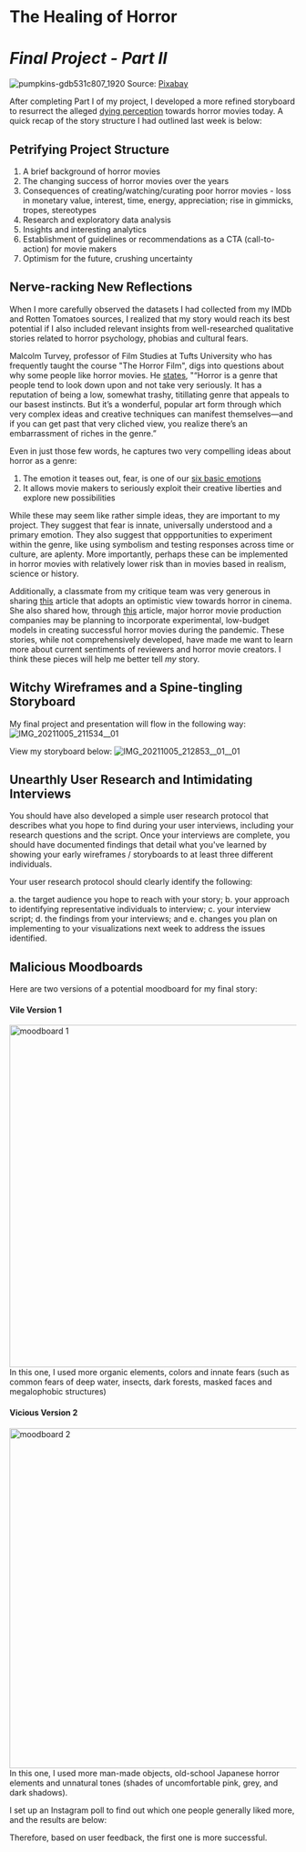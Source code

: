 # The Healing of Horror 
# _Final Project - Part II_
![pumpkins-gdb531c807_1920](https://user-images.githubusercontent.com/78868693/136119414-759ed93b-c97d-4f5b-9f47-882bbe2915d0.jpg)
Source: [Pixabay](https://pixabay.com/photos/pumpkins-trees-meadow-halloween-5675502/)

After completing Part I of my project, I developed a more refined storyboard to resurrect the alleged [dying perception](https://wheresthejump.com/has-the-quality-of-horror-movies-declined-over-time/) towards horror movies today. A quick recap of the story structure I had outlined last week is below:

## Petrifying Project Structure
1. A brief background of horror movies 
2. The changing success of horror movies over the years
3. Consequences of creating/watching/curating poor horror movies - loss in monetary value, interest, time, energy, appreciation; rise in gimmicks, tropes, stereotypes
4. Research and exploratory data analysis
5. Insights and interesting analytics
6. Establishment of guidelines or recommendations as a CTA (call-to-action) for movie makers
7. Optimism for the future, crushing uncertainty

## Nerve-racking New Reflections
When I more carefully observed the datasets I had collected from my IMDb and Rotten Tomatoes sources, I realized that my story would reach its best potential if I also included relevant insights from well-researched qualitative stories related to horror psychology, phobias and cultural fears. 

Malcolm Turvey, professor of Film Studies at Tufts University who has frequently taught the course "The Horror Film", digs into questions about why some people like horror movies. He [states](https://now.tufts.edu/articles/why-do-we-horror-movies), "“Horror is a genre that people tend to look down upon and not take very seriously. It has a reputation of being a low, somewhat trashy, titillating genre that appeals to our basest instincts. But it’s a wonderful, popular art form through which very complex ideas and creative techniques can manifest themselves—and if you can get past that very cliched view, you realize there’s an embarrassment of riches in the genre.”

Even in just those few words, he captures two very compelling ideas about horror as a genre: 
1. The emotion it teases out, fear, is one of our [six basic emotions](https://www.psychologytoday.com/us/blog/hide-and-seek/201601/what-are-basic-emotions)
2. It allows movie makers to seriously exploit their creative liberties and explore new possibilities 

While these may seem like rather simple ideas, they are important to my project. They suggest that fear is innate, universally understood and a primary emotion. They also suggest that oppportunities to experiment within the genre, like using symbolism and testing responses across time or culture, are aplenty. More importantly, perhaps these can be implemented in horror movies with relatively lower risk than in movies based in realism, science or history.

Additionally, a classmate from my critique team was very generous in sharing [this](https://www.indiewire.com/2021/08/candyman-why-horror-movies-are-the-future-1234660349/) article that adopts an optimistic view towards horror in cinema. She also shared how, through [this](https://screenrant.com/blumhouse-horror-movie-changes-small-budget-after-coronavirus/) article, major horror movie production companies may be planning to incorporate experimental, low-budget models in creating successful horror movies during the pandemic. These stories, while not comprehensively developed, have made me want to learn more about current sentiments of reviewers and horror movie creators. I think these pieces will help me better tell _my_ story.

## Witchy Wireframes and a Spine-tingling Storyboard
My final project and presentation will flow in the following way:
![IMG_20211005_211534__01](https://user-images.githubusercontent.com/78868693/136125519-0c2ad3aa-91d4-41a5-a18a-9c7a251c9a73.jpg)

View my storyboard below:
![IMG_20211005_212853__01__01](https://user-images.githubusercontent.com/78868693/136126441-108d9969-e186-4e47-af5d-58a4e09f28eb.jpg)

## Unearthly User Research and Intimidating Interviews
You should have also developed a simple user research protocol that describes what you hope to find during your user interviews, including your research questions and the script.  Once your interviews are complete, you should have documented findings that detail what you've learned by showing your early wireframes / storyboards to at least three different individuals.  

Your user research protocol should clearly identify the following: 

a. the target audience you hope to reach with your story; 
b. your approach to identifying representative individuals to interview; 
c. your interview script; 
d. the findings from your interviews; and 
e. changes you plan on implementing to your visualizations next week to address the issues identified. 

## Malicious Moodboards
Here are two versions of a potential moodboard for my final story:

#### Vile Version 1
<img width="601" alt="moodboard 1" src="https://user-images.githubusercontent.com/78868693/136116182-98cef609-b18d-4a52-90ba-a67aa51184ff.png">
In this one, I used more organic elements, colors and innate fears (such as common fears of deep water, insects, dark forests, masked faces and megalophobic structures) 

#### Vicious Version 2
<img width="597" alt="moodboard 2" src="https://user-images.githubusercontent.com/78868693/136116124-b1973130-1de1-42d7-85e8-055366170ad6.png">
In this one, I used more man-made objects, old-school Japanese horror elements and unnatural tones (shades of uncomfortable pink, grey, and dark shadows).

I set up an Instagram poll to find out which one people generally liked more, and the results are below:

Therefore, based on user feedback, the first one is more successful. 
